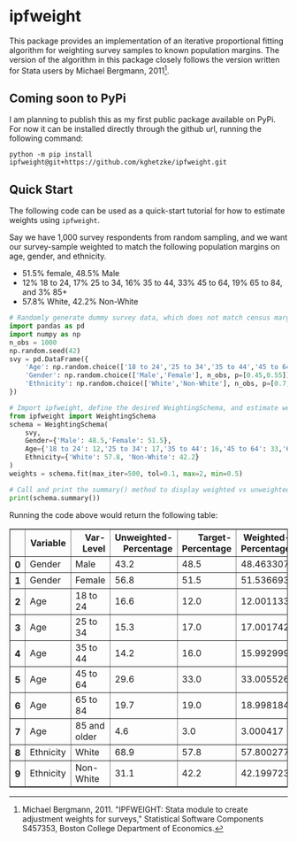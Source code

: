 # ipfweight

This package provides an implementation of an iterative proportional fitting algorithm for weighting survey samples to known population margins. The version of the algorithm in this package closely follows the version written for Stata users by Michael Bergmann, 2011[^1].

## Coming soon to PyPi

I am planning to publish this as my first public package available on PyPi. For now it can be installed directly through the github url, running the following command:

`python -m pip install ipfweight@git+https://github.com/kghetzke/ipfweight.git`

## Quick Start

The following code can be used as a quick-start tutorial for how to estimate weights using `ipfweight`.

Say we have 1,000 survey respondents from random sampling, and we want our survey-sample weighted to match the following population margins on age, gender, and ethnicity.
- 51.5% female, 48.5% Male
- 12% 18 to 24, 17% 25 to 34, 16% 35 to 44, 33% 45 to 64, 19% 65 to 84, and 3% 85+
- 57.8% White, 42.2% Non-White


```python
# Randomly generate dummy survey data, which does not match census margins
import pandas as pd
import numpy as np
n_obs = 1000
np.random.seed(42)
svy = pd.DataFrame({
    'Age': np.random.choice(['18 to 24','25 to 34','35 to 44','45 to 64','65 to 84','85 and older'], n_obs, p = [0.15,0.15,0.15,0.3,0.2,0.05]),
    'Gender': np.random.choice(['Male','Female'], n_obs, p=[0.45,0.55]),
    'Ethnicity': np.random.choice(['White','Non-White'], n_obs, p=[0.7,0.3])
})

# Import ipfweight, define the desired WeightingSchema, and estimate weights
from ipfweight import WeightingSchema
schema = WeightingSchema(
    svy, 
    Gender={'Male': 48.5,'Female': 51.5}, 
    Age={'18 to 24': 12,'25 to 34': 17,'35 to 44': 16,'45 to 64': 33,'65 to 84': 19, '85 and older': 3}, 
    Ethnicity={'White': 57.8, 'Non-White': 42.2}
)
weights = schema.fit(max_iter=500, tol=0.1, max=2, min=0.5)

# Call and print the summary() method to display weighted vs unweighted percentages
print(schema.summary())
```
Running the code above would return the following table:

<table border="1" class="dataframe">
  <thead>
    <tr style="text-align: right;">
      <th></th>
      <th>Variable</th>
      <th>Var-Level</th>
      <th>Unweighted-Percentage</th>
      <th>Target-Percentage</th>
      <th>Weighted-Percentage</th>
    </tr>
  </thead>
  <tbody>
    <tr>
      <th>0</th>
      <td>Gender</td>
      <td>Male</td>
      <td>43.2</td>
      <td>48.5</td>
      <td>48.463307</td>
    </tr>
    <tr>
      <th>1</th>
      <td>Gender</td>
      <td>Female</td>
      <td>56.8</td>
      <td>51.5</td>
      <td>51.536693</td>
    </tr>
    <tr>
      <th>2</th>
      <td>Age</td>
      <td>18 to 24</td>
      <td>16.6</td>
      <td>12.0</td>
      <td>12.001133</td>
    </tr>
    <tr>
      <th>3</th>
      <td>Age</td>
      <td>25 to 34</td>
      <td>15.3</td>
      <td>17.0</td>
      <td>17.001742</td>
    </tr>
    <tr>
      <th>4</th>
      <td>Age</td>
      <td>35 to 44</td>
      <td>14.2</td>
      <td>16.0</td>
      <td>15.992999</td>
    </tr>
    <tr>
      <th>5</th>
      <td>Age</td>
      <td>45 to 64</td>
      <td>29.6</td>
      <td>33.0</td>
      <td>33.005526</td>
    </tr>
    <tr>
      <th>6</th>
      <td>Age</td>
      <td>65 to 84</td>
      <td>19.7</td>
      <td>19.0</td>
      <td>18.998184</td>
    </tr>
    <tr>
      <th>7</th>
      <td>Age</td>
      <td>85 and older</td>
      <td>4.6</td>
      <td>3.0</td>
      <td>3.000417</td>
    </tr>
    <tr>
      <th>8</th>
      <td>Ethnicity</td>
      <td>White</td>
      <td>68.9</td>
      <td>57.8</td>
      <td>57.800277</td>
    </tr>
    <tr>
      <th>9</th>
      <td>Ethnicity</td>
      <td>Non-White</td>
      <td>31.1</td>
      <td>42.2</td>
      <td>42.199723</td>
    </tr>
  </tbody>
</table>



[^1]: Michael Bergmann, 2011. "IPFWEIGHT: Stata module to create adjustment weights for surveys," Statistical Software Components S457353, Boston College Department of Economics.
